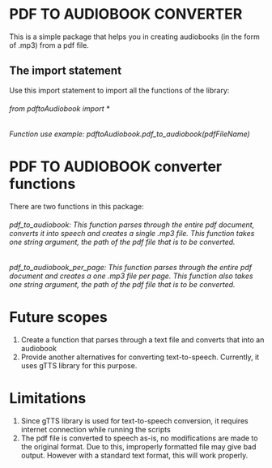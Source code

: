 # PDF TO AUDIOBOOK CONVERTER

This is a simple package that helps you in creating audiobooks (in the form of .mp3) from a pdf file.

## The import statement
Use this import statement to import all the functions of the library:
###### from pdftoAudiobook import *
###### Function use example: _pdftoAudiobook.pdf_to_audiobook(pdfFileName)_

# PDF TO AUDIOBOOK converter functions
There are two functions in this package:
###### pdf_to_audiobook: *This function parses through the entire pdf document, converts it into speech and creates a single .mp3 file. This function takes one string argument, the path of the pdf file that is to be converted.*
###### pdf_to_audiobook_per_page: *This function parses through the entire pdf document and creates a one .mp3 file per page. This function also takes one string argument, the path of the pdf file that is to be converted.*

# Future scopes
1. Create a function that parses through a text file and converts that into an audiobook
2. Provide another alternatives for converting text-to-speech. Currently, it uses gTTS library for this purpose.

# Limitations
1. Since gTTS library is used for text-to-speech conversion, it requires internet connection while running the scripts
2. The pdf file is converted to speech as-is, no modifications are made to the original format. Due to this, improperly
formatted file may give bad output. However with a standard text format, this will work properly.
